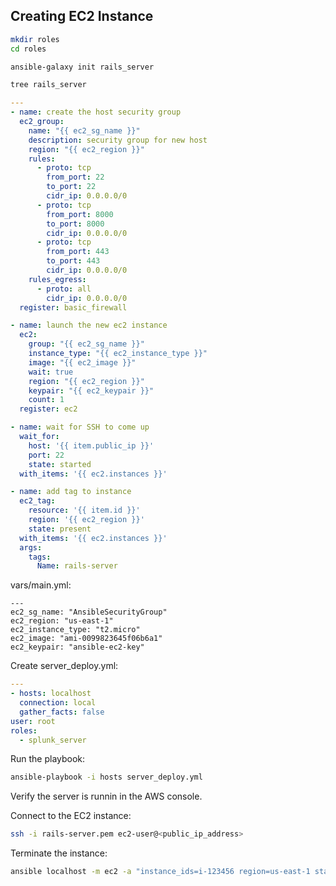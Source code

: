 ## Creating EC2 Instance

```bash
mkdir roles 
cd roles
```

```bash
ansible-galaxy init rails_server
```

```bash
tree rails_server
```

```yaml
---
- name: create the host security group
  ec2_group:
    name: "{{ ec2_sg_name }}"
    description: security group for new host
    region: "{{ ec2_region }}"
    rules:
      - proto: tcp
        from_port: 22
        to_port: 22
        cidr_ip: 0.0.0.0/0
      - proto: tcp
        from_port: 8000
        to_port: 8000
        cidr_ip: 0.0.0.0/0
      - proto: tcp
        from_port: 443
        to_port: 443
        cidr_ip: 0.0.0.0/0
    rules_egress:
      - proto: all
        cidr_ip: 0.0.0.0/0
  register: basic_firewall

- name: launch the new ec2 instance
  ec2:
    group: "{{ ec2_sg_name }}"
    instance_type: "{{ ec2_instance_type }}"
    image: "{{ ec2_image }}"
    wait: true
    region: "{{ ec2_region }}"
    keypair: "{{ ec2_keypair }}"
    count: 1
  register: ec2

- name: wait for SSH to come up
  wait_for:
    host: '{{ item.public_ip }}'
    port: 22
    state: started
  with_items: '{{ ec2.instances }}'

- name: add tag to instance
  ec2_tag:
    resource: '{{ item.id }}'
    region: '{{ ec2_region }}'
    state: present
  with_items: '{{ ec2.instances }}'
  args:
    tags:
      Name: rails-server
```

vars/main.yml:

```
---
ec2_sg_name: "AnsibleSecurityGroup"
ec2_region: "us-east-1"
ec2_instance_type: "t2.micro"
ec2_image: "ami-0099823645f06b6a1"
ec2_keypair: "ansible-ec2-key"
```

Create server_deploy.yml:

```yml
---
- hosts: localhost
  connection: local
  gather_facts: false
user: root
roles:
  - splunk_server
```

Run the playbook:

```bash
ansible-playbook -i hosts server_deploy.yml
```

Verify the server is runnin in the AWS console.

Connect to the EC2 instance:

```bash
ssh -i rails-server.pem ec2-user@<public_ip_address>
```

Terminate the instance:

```bash
ansible localhost -m ec2 -a "instance_ids=i-123456 region=us-east-1 state=absent"
```
